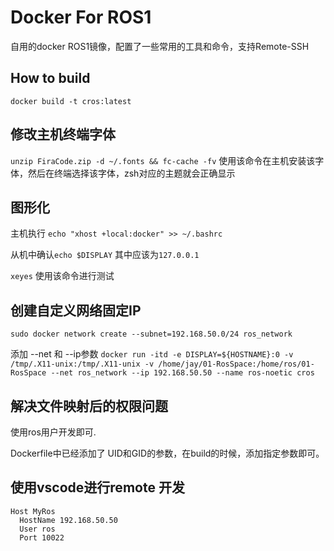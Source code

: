 

# Docker For ROS1

自用的docker ROS1镜像，配置了一些常用的工具和命令，支持Remote-SSH

## How to build

```
docker build -t cros:latest
```

## 修改主机终端字体

`unzip FiraCode.zip -d ~/.fonts && fc-cache -fv`
使用该命令在主机安装该字体，然后在终端选择该字体，zsh对应的主题就会正确显示

## 图形化
主机执行 `echo "xhost +local:docker" >> ~/.bashrc`

从机中确认`echo $DISPLAY` 其中应该为`127.0.0.1`

`xeyes` 使用该命令进行测试

## 创建自定义网络固定IP
`sudo docker network create --subnet=192.168.50.0/24 ros_network`

添加 --net 和 --ip参数
`docker run -itd -e DISPLAY=${HOSTNAME}:0 -v /tmp/.X11-unix:/tmp/.X11-unix -v /home/jay/01-RosSpace:/home/ros/01-RosSpace --net ros_network --ip 192.168.50.50 --name ros-noetic cros`

## 解决文件映射后的权限问题
使用ros用户开发即可.

Dockerfile中已经添加了 UID和GID的参数，在build的时候，添加指定参数即可。

## 使用vscode进行remote 开发
```
Host MyRos
  HostName 192.168.50.50
  User ros
  Port 10022
```

